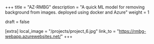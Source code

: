 +++
title = "AZ-RMBG"
description = "A quick ML model for removing background from images. deployed using docker and Azure"
weight = 1

draft = false

[extra]
local_image = "/projects/project_6.jpg"
link_to = "https://rmbg-webapp.azurewebsites.net/"
+++